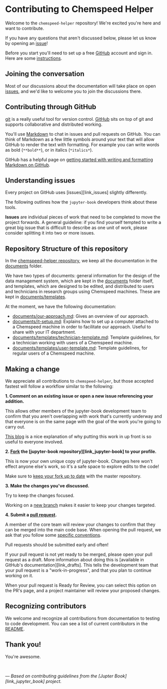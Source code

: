 # Contributing to Chemspeed Helper

Welcome to the `chemspeed-helper` repository! We're excited you're here and want to contribute.

If you have any questions that aren't discussed below, please let us know by opening an [issue][issues_link]!

Before you start you'll need to set up a free [GitHub][link_github] account and sign in.
Here are some [instructions][link_signupinstructions].


## Joining the conversation

Most of our discussions about the documentation will take place on open [issues][issues_link], and we'd like to welcome you to join the discussions there. 


## Contributing through GitHub

[git][link_git] is a really useful tool for version control.
[GitHub][link_github] sits on top of git and supports collaborative and distributed working.

You'll use [Markdown][markdown] to chat in issues and pull requests on GitHub.
You can think of Markdown as a few little symbols around your text that will allow GitHub
to render the text with formatting.
For example you can write words as bold (`**bold**`), or in italics (`*italics*`).

GitHub has a helpful page on
[getting started with writing and formatting Markdown on GitHub][writing_formatting_github].


## Understanding issues

Every project on GitHub uses [issues][link_issues] slightly differently.

The following outlines how the `jupyter-book` developers think about these tools.

**Issues** are individual pieces of work that need to be completed to move the project forwards.
A general guideline: if you find yourself tempted to write a great big issue that
is difficult to describe as one unit of work, please consider splitting it into two or more issues.

## Repository Structure of this repository

In the 
[chemspeed-helper repository](https://github.com/Jean-Golding-Institute/chemspeed-helper), we keep all the documentation in the [documents](documents/) folder. 

We have two types of documents: general information for the design of the data management system, which are kept in the [documents](documents/) folder itself, and templates, which are designed to be edited, and distributed to users and technicians in research groups using Chemspeed machines. These are kept in [documents/templates](documents/templates/).

At the moment, we have the following documentation:
* [documents/our-approach.md](documents/our-approach.md): Gives an overview of our approach.
* [documents/it-setup.md](documents/it-setup.md): Explains how to set up a computer attached to a Chemspeed machine in order to facilitate our approach. Useful to share with your IT department. 
* [documents/templates/technician-template.md](documents/templates/technician-template.md): Template guidelines, for a technician working with users of a Chemspeed machine.
* [documents/templates/user-template.md](documents/templates/user-template.md): Template guidelines, for regular users of a Chemspeed machine.

## Making a change

We appreciate all contributions to `chemspeed-helper`, but those accepted fastest will follow a workflow similar to the following:

**1. Comment on an existing issue or open a new issue referencing your addition.**

This allows other members of the jupyter-book development team to confirm that you aren't overlapping with work that's currently underway and that everyone is on the same page with the goal of the work you're going to carry out.

[This blog][link_pushpullblog] is a nice explanation of why putting this work in up front is so useful to everyone involved.

**2. [Fork][link_fork] the [jupyter-book repository][link_jupyter-book] to your profile.**

This is now your own unique copy of jupyter-book.
Changes here won't effect anyone else's work, so it's a safe space to explore edits to the code!

Make sure to [keep your fork up to date][link_updateupstreamwiki] with the master repository.

**3. Make the changes you've discussed.**

Try to keep the changes focused. 

Working on a [new branch][link_branches] makes it easier to keep your changes targeted.

**4. Submit a [pull request][link_pullrequest].**

A member of the core team will review your changes to confirm that they can be merged into the main code base.
When opening the pull request, we ask that you follow some [specific conventions](#pull-requests).

Pull requests should be submitted early and often!

If your pull request is not yet ready to be merged, please open your pull request as a draft.
More information about doing this is [available in GitHub's documentation][link_drafts].
This tells the development team that your pull request is a "work-in-progress",
and that you plan to continue working on it.

When your pull request is Ready for Review, you can select this option on the PR's page,
and a project maintainer will review your proposed changes.


## Recognizing contributors

We welcome and recognize all contributions from documentation to testing to code development.
You can see a list of current contributors in the [README][contributors_link].

## Thank you!

You're awesome.

<br>

*&mdash; Based on contributing guidelines from the [Jupter Book][link_jupyter_book] project.*

[link_git]: https://git-scm.com
[link_github]: https://github.com/https://github.com/jupyter/governance/blob/master/conduct/code_of_conduct.md
[link_signupinstructions]: https://help.github.com/articles/signing-up-for-a-new-github-account

[writing_formatting_github]: https://help.github.com/articles/getting-started-with-writing-and-formatting-on-github
[markdown]: https://daringfireball.net/projects/markdown

[link_pullrequest]: https://help.github.com/articles/creating-a-pull-request/
[link_fork]: https://help.github.com/articles/fork-a-repo/
[link_pushpullblog]: https://www.igvita.com/2011/12/19/dont-push-your-pull-requests/
[link_updateupstreamwiki]: https://help.github.com/articles/syncing-a-fork/
[link_branches]: https://help.github.com/articles/creating-and-deleting-branches-within-your-repository/

[contributors_link]: https://github.com/Jean-Golding-Institute/chemspeed-helper/README.md
[jupyter_book_link]: https://github.com/ExecutableBookProject/jupyter-book/
[issues_link]: https://github.com/Jean-Golding-Institute/chemspeed-helper/issues

